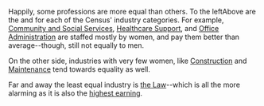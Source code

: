 Happily, some professions are more equal than others. <span class="wide">To the left</span><span class="narrow">Above</span> are the <span class="topgraph-leftaxis"></span> and <span class="topgraph-rightaxis"></span> for each of the Census' industry categories. For example, <a href="#" class="topgraph-active" data-active='social_services'>Community and Social Services</a>, <a href="#" class="topgraph-active" data-active="health_support">Healthcare Support</a>, and <a href="#" class="topgraph-active" data-active="admin_support">Office Administration</a> are staffed mostly by women, and pay them better than average--though, still not equally to men.

On the other side, industries with very few women, like <a href="#" class="topgraph-active" data-active="construction">Construction</a> and <a href="#" class="topgraph-active" data-active="maintenance">Maintenance</a> tend towards equality as well.

Far and away the least equal industry is <a href="#" class="topgraph-active" data-active="law">the Law</a>--which is all the more alarming as it is also the <a href="#" class="topgraph-link" data-state="income-gap">highest earning</a>.
